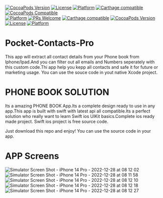 
[![CocoaPods Version](https://img.shields.io/cocoapods/v/BadgeSwift.svg?style=flat)](http://cocoadocs.org/docsets/BadgeSwift)
[![License](https://img.shields.io/cocoapods/l/BadgeSwift.svg?style=flat)](/LICENSE)
[![Platform](https://img.shields.io/cocoapods/p/BadgeSwift.svg?style=flat)](http://cocoadocs.org/docsets/BadgeSwift)
[![Carthage compatible](https://img.shields.io/badge/Carthage-compatible-4BC51D.svg?style=flat)](https://github.com/Carthage/Carthage)
[![CocoaPods Compatible](https://img.shields.io/cocoapods/v/EZSwiftExtensions.svg)](https://img.shields.io/cocoapods/v/LFAlertController.svg)  
[![Platform](https://img.shields.io/cocoapods/p/LFAlertController.svg?style=flat)](http://cocoapods.org/pods/LFAlertController)
[![PRs Welcome](https://img.shields.io/badge/PRs-welcome-brightgreen.svg?style=flat-square)](http://makeapullrequest.com)
[![Carthage compatible](https://img.shields.io/badge/Carthage-compatible-4BC51D.svg?style=flat)](https://github.com/Carthage/Carthage)
[![CocoaPods Version](https://img.shields.io/cocoapods/v/BadgeSwift.svg?style=flat)](http://cocoadocs.org/docsets/BadgeSwift)
[![License](https://img.shields.io/cocoapods/l/BadgeSwift.svg?style=flat)](/LICENSE)
[![Platform](https://img.shields.io/cocoapods/p/BadgeSwift.svg?style=flat)](http://cocoadocs.org/docsets/BadgeSwift)


# Pocket-Contacts-Pro
This app will extract all contact details from your Phone book from Iphone/Ipad.And you can filter out all emails and Numbers seperately with this custom code.Thi app help you kepp all contacts and safe it for future or marketing usage.
You can use the souce code in yout native Xcode project.

# PHONE BOOK SOLUTION
Its a amazing PHONE BOOK App.Its a complete design ready to use in any app.This app is built with swift with latest api all compatible.Its a perfect solution who really want to learn Swift ios UIKit basics.Complete ios ready made project. Swift ios project is free source code.

Just download this repo and enjoy!
You can use the source code in your app.
# APP Screens

![Simulator Screen Shot - iPhone 14 Pro - 2022-12-28 at 08 12 02](https://user-images.githubusercontent.com/25474407/209751976-7c1a4558-2990-43d3-aeaa-c6593238f4e7.png)
![Simulator Screen Shot - iPhone 14 Pro - 2022-12-28 at 08 11 58](https://user-images.githubusercontent.com/25474407/209751971-3293af79-97c1-45a6-bf09-9c3cd6a50228.png)
![Simulator Screen Shot - iPhone 14 Pro - 2022-12-28 at 08 12 10](https://user-images.githubusercontent.com/25474407/209751739-764bff0f-5d4c-4ce1-aedc-a47796926b0c.png)
![Simulator Screen Shot - iPhone 14 Pro - 2022-12-28 at 08 12 18](https://user-images.githubusercontent.com/25474407/209751740-59f96014-f5fa-4106-b752-b7fbfdf68467.png)
![Simulator Screen Shot - iPhone 14 Pro - 2022-12-28 at 08 12 27](https://user-images.githubusercontent.com/25474407/209751745-33abe749-5e67-4951-b2a1-51640e44e47b.png)



